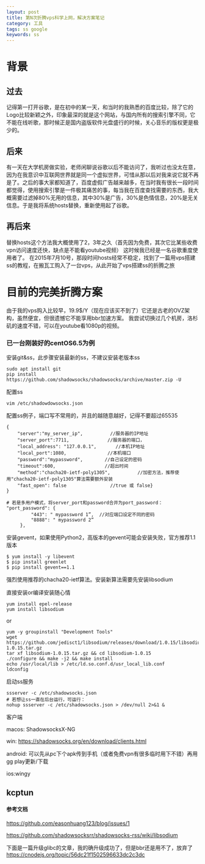 ```yaml
---
layout: post
title: 第N次折腾vps科学上网，解决方案笔记
category: 工具
tags: ss google
keywords: ss
---
```


# 背景
## 过去
记得第一打开谷歌，是在初中的某一天，和当时的我熟悉的百度比较，除了它的Logo比较新颖之外，印象最深的就是这个网站，与国内所有的搜索引擎不同，它不能在线听歌，那时候正是国内盗版软件光盘盛行的时候，关心音乐的版权更是极少的。

## 后来
有一天在大学机房做实验，老师闲聊说谷歌以后不能访问了，我听过也没太在意，因为在我意识中互联网世界就是同一个虚拟世界，可惜从那以后对我来说它就不再是了。之后的事大家都知道了，百度虚假广告越来越多，在当时我有很长一段时间都觉得，使用搜索引擎是一件极其痛苦的事，每当我在百度查找需要的东西，我大概需要过滤掉80%无用的信息，其中30%是广告，30%是色情信息，20%是无关信息。于是我将系统hosts替换，重新使用起了谷歌。

## 再后来
替换hosts这个方法我大概使用了2，3年之久（首先因为免费，其次它比某些收费vpn访问速度还快，缺点是不能看youtube视频）
这时候我已经是一名谷歌重度使用者了。
在2015年7月10号，那段时间hosts经常不稳定，找到了一篇用vps搭建ss的教程，在搬瓦工购入了一台vps，从此开始了vps搭建ss的折腾之旅

# 目前的完美折腾方案
由于我的vps购入比较早，19.9$/Y（现在应该买不到了）它还是古老的OVZ架构，虽然便宜，但很遗憾它不能享用bbr加速方案。
我尝试切换过几个机房，洛杉矶的速度不错，可以在youtube看1080p的视频。

### 已一台刚装好的centOS6.5为例

安装git&ss，此步骤安装最新的ss，不建议安装老版本ss

```
sudo apt install git
pip install https://github.com/shadowsocks/shadowsocks/archive/master.zip -U
```

配置ss

```
vim /etc/shadowdowsocks.json
```

配置ss例子，端口写不常用的，并且的越随意越好，记得不要超过65535

```
{                                  
    "server":"my_server_ip",          //服务器的IP地址
    "server_port":7711,              //服务器的端口，
    "local_address": "127.0.0.1",       //本机IP地址
    "local_port":1080,               //本机端口
    "password":"mypassword",        //自己设定的密码
    "timeout":600,                  //超出时间
    "method":"chacha20-ietf-poly1305",          //加密方法，推荐使用"chacha20-ietf-poly1305"算法需要额外安装
    "fast_open": false                //true 或 false}
}

# 若是多用户模式，将server_port和password合并为port_password：
"port_password": {
         "443": " mypassword 1”,  //对应端口设定不同的密码
         "8888": " mypassword 2”
     },
```

安装gevent，如果使用Python2，高版本的gevent可能会安装失败，官方推荐1.1版本

```
$ yum install -y libevent
$ pip install greenlet
$ pip install gevent==1.1
```

强烈使用推荐的chacha20-ietf算法。安装新算法需要先安装libsodium

直接安装or编译安装随心情

```
yum install epel-release
yum install libsodium
```
or
```
yum -y groupinstall "Development Tools"
wget https://github.com/jedisct1/libsodium/releases/download/1.0.15/libsodium-1.0.15.tar.gz
tar xf libsodium-1.0.15.tar.gz && cd libsodium-1.0.15
./configure && make -j2 && make install
echo /usr/local/lib > /etc/ld.so.conf.d/usr_local_lib.conf
ldconfig
```

启动ss服务

```
ssserver -c /etc/shadowsocks.json
# 若想让ss一直在后台运行，可运行：
nohup ssserver -c /etc/shadowsocks.json > /dev/null 2>&1 &
```

客户端

macos: ShadowsocksX-NG

win: https://shadowsocks.org/en/download/clients.html

android: 可以先从pc下个apk传到手机（或者免费vpn有很多临时用下不错）再用gg play更新/下载

ios:wingy

## kcptun

#### 参考文档
https://github.com/easonhuang123/blog/issues/1

https://github.com/shadowsocksrr/shadowsocks-rss/wiki/libsodium

下面是一篇升级glibc的文章，我的确升级成功了，但是bbr还是用不了，放弃了
https://cnodejs.org/topic/56dc21f1502596633dc2c3dc